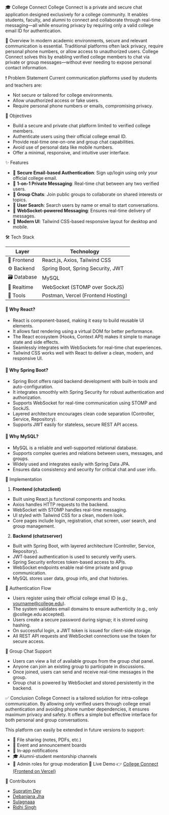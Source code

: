 🎓 College Connect
College Connect is a private and secure chat application designed exclusively for a college community. It enables students, faculty, and alumni to connect and collaborate through real-time messaging—all while ensuring privacy by requiring only a valid college email ID for authentication.

📌 Overview
In modern academic environments, secure and relevant communication is essential. Traditional platforms often lack privacy, require personal phone numbers, or allow access to unauthorized users. College Connect solves this by enabling verified college members to chat via private or group messages—without ever needing to expose personal contact information.

❗ Problem Statement
Current communication platforms used by students and teachers are:
- Not secure or tailored for college environments.
- Allow unauthorized access or fake users.
- Require personal phone numbers or emails, compromising privacy.

🎯 Objectives
- Build a secure and private chat platform limited to verified college members.
- Authenticate users using their official college email ID.
- Provide real-time one-on-one and group chat capabilities.
- Avoid use of personal data like mobile numbers.
- Offer a minimal, responsive, and intuitive user interface.

✨ Features
- 🔐 **Secure Email-based Authentication**: Sign up/login using only your official college email.
- 💬 **1-on-1 Private Messaging**: Real-time chat between any two verified users.
- 👥 **Group Chats**: Join public groups to collaborate on shared interests or topics.
- 🔎 **User Search**: Search users by name or email to start conversations.
- 📡 **WebSocket-powered Messaging**: Ensures real-time delivery of messages.
- 🎨 **Modern UI**: Tailwind CSS-based responsive layout for desktop and mobile.

🛠 Tech Stack

| Layer      | Technology                          |
|-----------|--------------------------------------|
| 🧠 Frontend  | React.js, Axios, Tailwind CSS         |
| ⚙️ Backend   | Spring Boot, Spring Security, JWT     |
| 🗃 Database | MySQL                                |
| 🔄 Realtime | WebSocket (STOMP over SockJS)         |
| 🧪 Tools    | Postman, Vercel (Frontend Hosting)    |

#### 📌 Why React?
- React is component-based, making it easy to build reusable UI elements.
- It allows fast rendering using a virtual DOM for better performance.
- The React ecosystem (Hooks, Context API) makes it simple to manage state and side effects.
- Seamlessly integrates with WebSockets for real-time chat experiences.
- Tailwind CSS works well with React to deliver a clean, modern, and responsive UI.

#### 📌 Why Spring Boot?
- Spring Boot offers rapid backend development with built-in tools and auto-configuration.
- It integrates smoothly with Spring Security for robust authentication and authorization.
- Supports WebSocket for real-time communication using STOMP and SockJS.
- Layered architecture encourages clean code separation (Controller, Service, Repository).
- Supports JWT easily for stateless, secure REST API access.

#### 📌 Why MySQL?
- MySQL is a reliable and well-supported relational database.
- Supports complex queries and relations between users, messages, and groups.
- Widely used and integrates easily with Spring Data JPA.
- Ensures data consistency and security for critical chat and user info.

🧱 Implementation

1. **Frontend (chatzclient)**
- Built using React.js functional components and hooks.
- Axios handles HTTP requests to the backend.
- WebSocket with STOMP handles real-time messaging.
- UI styled with Tailwind CSS for a clean, modern look.
- Core pages include login, registration, chat screen, user search, and group management.

2. **Backend (chatzserver)**
- Built with Spring Boot, with layered architecture (Controller, Service, Repository).
- JWT-based authentication is used to securely verify users.
- Spring Security enforces token-based access to APIs.
- WebSocket endpoints enable real-time private and group communication.
- MySQL stores user data, group info, and chat histories.

🔐 Authentication Flow
- Users register using their official college email ID (e.g., yourname@college.edu).
- The system validates email domains to ensure authenticity (e.g., only @college.edu accepted).
- Users create a secure password during signup; it is stored using hashing.
- On successful login, a JWT token is issued for client-side storage.
- All REST API requests and WebSocket connections use the token for secure access.

🧪 Group Chat Support
- Users can view a list of available groups from the group chat panel.
- Anyone can join an existing group to participate in discussions.
- Once joined, users can send and receive real-time messages in the group.
- Group chat is powered by WebSocket and stored persistently in the backend.

✅ Conclusion
College Connect is a tailored solution for intra-college communication. By allowing only verified users through college email authentication and avoiding phone number dependencies, it ensures maximum privacy and safety. It offers a simple but effective interface for both personal and group conversations.

This platform can easily be extended in future versions to support:
- 📎 File sharing (notes, PDFs, etc.)
- 📅 Event and announcement boards
- 🔔 In-app notifications
- 🎓 Alumni-student mentorship channels
- 👤 Admin roles for group moderation
🔗 Live Demo
👉 [College Connect (Frontend on Vercel)](https://college-connect-theta.vercel.app)

👥 Contributors
- [Supratim Dey](https://www.linkedin.com/in/supratim-dey07/) 
- [Debanjana Jha](https://www.linkedin.com/in/debanjana-jha-a524b1258/)
- [Sulagnaaa](https://www.linkedin.com/in/sulagna-hore-934526254/)
- [Ridhi Singh](https://www.linkedin.com/in/ridhisingh7595/)






































